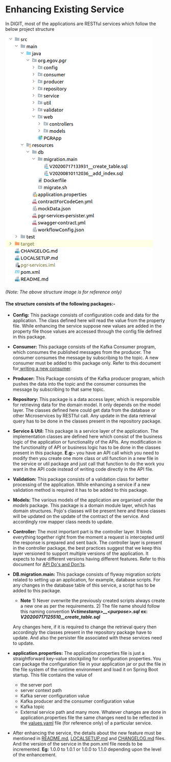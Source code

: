 # Enhancing Existing Service

In DIGIT, most of the applications are RESTful services which follow the below project structure

![](../../.gitbook/assets/screenshot-from-2020-10-23-12-59-31.png)

_(Note: The above structure image is for reference only)_

#### The structure consists of the following packages:- <a href="#hardbreak-hardbreak-the-structure-consists-of-the-following-packages" id="hardbreak-hardbreak-the-structure-consists-of-the-following-packages"></a>

* **Config:** This package consists of configuration code and data for the application. The class defined here will read the value from the property file. While enhancing the service suppose new values are added in the property file those values are accessed through the config file defined in this package.
* **Consumer:** This package consists of the Kafka Consumer program, which consumes the published messages from the producer. The consumer consumes the message by subscribing to the topic. A new consumer must be added to this package only. Refer to this document for[ writing a new consumer](writing-a-new-customer.md).
* **Producer:** This Package consists of the Kafka producer program, which pushes the data into the topic and the consumer consumes the message by subscribing to that same topic.
* **Repository:** This package is a data access layer, which is responsible for retrieving data for the domain model. It only depends on the model layer. The classes defined here could get data from the database or other Microservices by RESTful call. Any update in the data retrieval query has to be done in the classes present in the repository package.
* **Service & Util:** This package is a service layer of the application. The implementation classes are defined here which consist of the business logic of the application or functionality of the APIs. Any modification in the functionality of API or business logic has to be done in the classes present in this package. **E.g:-** you have an API call which you need to modify then you create one more class or util function in a new file in the service or util package and just call that function to do the work you want in the API code instead of writing code directly in the API file.
* **Validation:** This package consists of a validation class for better processing of the application. While enhancing a service if a new validation method is required it has to be added to this package.
* **Models:** The various models of the application are organised under the _models_ package. This package is a domain module layer, which has domain structures. Pojo's classes will be present here and these classes will be updated on the update of the contract of the service. And accordingly row mapper class needs to update.
* **Controller:** The most important part is the controller layer. It binds everything together right from the moment a request is intercepted until the response is prepared and sent back. The controller layer is present in the controller package, the best practices suggest that we keep this layer versioned to support multiple versions of the application. It expects to have different versions having different features. Refer to this document for [API Do's and Don'ts](api-dos-and-donts.md).
*   **DB.migration.main:** This package consists of flyway migration scripts related to setting up an application, for example, database scripts. For any changes in the database table of this service, a script has to be added to this package.

    * **Note** 1) Never overwrite the previously created scripts always create a new one as per the requirements. 2) The file name should follow this naming convention _**V\<timestamp>\_\_\<purpose>.sql**_ **ex:** _**V20200717125510\_\_create\_table.sql**_

    Any changes here, if it is required to change the retrieval query then accordingly the classes present in the repository package have to update. And also the persister file associated with these services need to update.
* **application.properties:** The application.properties file is just a straightforward key-value stockpiling for configuration properties. You can package the configuration file in your application jar or put the file in the file system of the runtime environment and load it on Spring Boot startup. This file contains the value of
  * the server port
  * server context path
  * Kafka server configuration value
  * Kafka producer and the consumer configuration value
  * Kafka topic
  * External service path and many more. Whatever changes are done in application.properties file the same changes need to be reflected in the [values.yaml](https://digit-discuss.atlassian.net/wiki/spaces/EPE/overview) file (for reference only) of a particular service.
* After enhancing the service, the details about the new feature must be mentioned in [README.md](http://readme.md/), [LOCALSETUP.md](http://localsetup.md/) and [CHANGELOG.md](http://changelog.md/) files. And the version of the service in the pom.xml file needs to be incremented. **Eg:** 1.0.0 to 1.0.1 or 1.0.0 to 1.1.0 depending upon the level of the enhancement.
